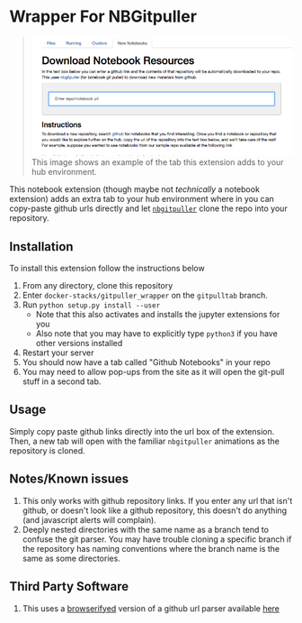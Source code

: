 # Wrapper For NBGitpuller

>![alt-text](images/picture.png)
> This image shows an example of the tab this extension adds to your hub environment.

This notebook extension (though maybe not _technically_ a notebook extension) adds an extra tab to your hub environment where in you can copy-paste github urls directly and let [`nbgitpuller`](https://github.com/jupyterhub/nbgitpuller) clone the repo into your repository.




## Installation

To install this extension follow the instructions below

1. From any directory, clone this repository
2. Enter `docker-stacks/gitpuller_wrapper` on the `gitpulltab` branch. 
3. Run `python setup.py install --user`
    - Note that this also activates and installs the jupyter extensions for you
    - Also note that you may have to explicitly type `python3` if you have other versions installed
4. Restart your server
5. You should now have a tab called "Github Notebooks" in your repo
6. You may need to allow pop-ups from the site as it will open the git-pull stuff in a second tab. 


## Usage

Simply copy paste github links directly into the url box of the extension. Then, a new tab will open with the familiar `nbgitpuller` animations as the repository is cloned.

## Notes/Known issues
1. This only works with github repository links. If you enter any url that isn't github, or doesn't look like a github repository, this doesn't do anything (and javascript alerts will complain).
2. Deeply nested directories with the same name as a branch tend to confuse the git parser. You may have trouble cloning a specific branch if the repository has naming conventions where the branch name is the same as some directories.

## Third Party Software
1. This uses a [browserifyed](http://browserify.org/) version of a github url parser available [here](https://github.com/jonschlinkert/parse-github-url)
